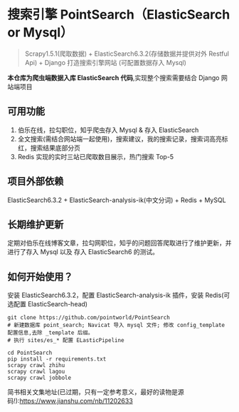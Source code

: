 # 搜索引擎 PointSearch（ElasticSearch or Mysql）

>Scrapy1.5.1(爬取数据) + ElasticSearch6.3.2(存储数据并提供对外 Restful Api) + Django 打造搜索引擎网站 (可配置数据存入 Mysql)

**本仓库为爬虫端数据入库 ElasticSearch 代码**,实现整个搜索需要结合 Django 网站端项目

## 可用功能

1. 伯乐在线，拉勾职位，知乎爬虫存入 Mysql & 存入 ElasticSearch
2. 全文搜索(需结合网站端一起使用)，搜索建议，我的搜索记录，搜索词高亮标红，搜索结果底部分页
3. Redis 实现的实时三站已爬取数目展示，热门搜索 Top-5

## 项目外部依赖

ElasticSearch6.3.2 + ElasticSearch-analysis-ik(中文分词) + Redis + MySQL

## 长期维护更新

定期对伯乐在线博客文章，拉勾网职位，知乎的问题回答爬取进行了维护更新，并进行了存入 Mysql 以及 存入 ElasticSearch6 的测试。

## 如何开始使用？

安装 ElasticSearch6.3.2，配置 ElasticSearch-analysis-ik 插件，安装 Redis(可选配置 ElasticSearch-head)

```
git clone https://github.com/pointworld/PointSearch
# 新建数据库 point_search; Navicat 导入 mysql 文件; 修改 config_template 配置信息,去除 _template 后缀。
# 执行 sites/es_* 配置 ELasticPipeline

cd PointSearch
pip install -r requirements.txt
scrapy crawl zhihu
scrapy crawl lagou
scrapy crawl jobbole
```

简书相关文集地址(已过期，只有一定参考意义，最好的读物是源码!):https://www.jianshu.com/nb/11202633
